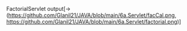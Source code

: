 FactorialServlet  output[->(https://github.com/Glanil21/JAVA/blob/main/6a.Servlet/facCal.png, https://github.com/Glanil21/JAVA/blob/main/6a.Servlet/factorial.png)]
